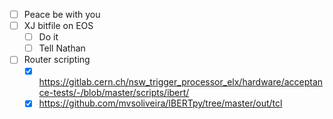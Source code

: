 - [ ] Peace be with you
- [ ] XJ bitfile on EOS
  - [ ] Do it
  - [ ] Tell Nathan
- [ ] Router scripting
  - [x] https://gitlab.cern.ch/nsw_trigger_processor_elx/hardware/acceptance-tests/-/blob/master/scripts/ibert/
  - [x] https://github.com/mvsoliveira/IBERTpy/tree/master/out/tcl
